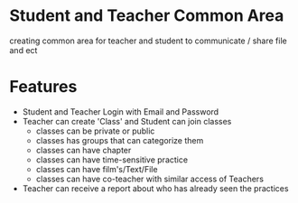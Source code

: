 # Student and Teacher Common Area
creating common area for teacher and student to communicate / share file and ect
# Features
 - Student and Teacher Login with Email and Password
 - Teacher can create 'Class' and Student can join classes
   - classes can be private or public 
   - classes has groups that can categorize them 
   - classes can have chapter 
   - classes can have time-sensitive practice
   - classes can have film's/Text/File
   - classes can have co-teacher with similar access of Teachers
 - Teacher can receive a report about who has already seen the practices